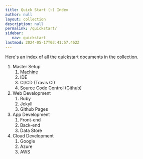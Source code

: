 ```yaml
---
title: Quick Start (~) Index
author: null
layout: collection
description: null
permalink: /quickstart/
sidebar:
   nav: quickstart
lastmod: 2024-05-17T03:41:57.462Z
---
```



Here's an index of all the quickstart documents in the collection.

1. Master Setup
   1. [Machine](machine-setup.md)
   2. IDE
   3. CI/CD (Travis CI)
   4. Source Code Control (Github)
2. Web Development
   1. Ruby
   2. Jekyll
   3. Github Pages
3. App Development
   1. Front-end
   2. Back-end
   3. Data Store
4. Cloud Development
   1. Google
   2. Azure
   3. AWS